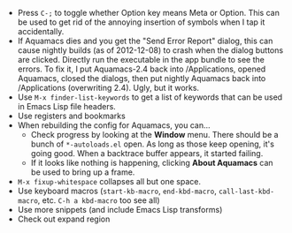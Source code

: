 * Press `C-;` to toggle whether Option key means Meta or Option. This
  can be used to get rid of the annoying insertion of symbols when I
  tap it accidentally.
* If Aquamacs dies and you get the "Send Error Report" dialog, this
  can cause nightly builds (as of 2012-12-08) to crash when the dialog
  buttons are clicked. Directly run the executable in the app bundle
  to see the errors. To fix it, I put Aquamacs-2.4 back into
  /Applications, opened Aquamacs, closed the dialogs, then put nightly
  Aquamacs back into /Applications (overwriting 2.4). Ugly, but it
  works.
* Use `M-x finder-list-keywords` to get a list of keywords that can be
  used in Emacs Lisp file headers.
* Use registers and bookmarks
* When rebuilding the config for Aquamacs, you can...
    * Check progress by looking at the **Window** menu. There should be a bunch of `*-autoloads.el` open. As long as those keep opening, it's going good. When a backtrace buffer appears, it started failing.
    * If it looks like nothing is happening, clicking **About Aquamacs** can be used to bring up a frame.
* `M-x fixup-whitespace` collapses all but one space.
* Use keyboard macros (`start-kb-macro`, `end-kbd-macro`, `call-last-kbd-macro`, etc. `C-h a kbd-macro` too see all)
* Use more snippets (and include Emacs Lisp transforms)
* Check out expand region
